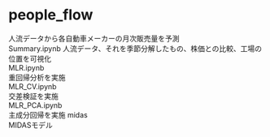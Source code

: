 # people_flow
人流データから各自動車メーカーの月次販売量を予測  
Summary.ipynb
 人流データ、それを季節分解したもの、株価との比較、工場の位置を可視化  
MLR.ipynb  
 重回帰分析を実施  
MLR_CV.ipynb  
 交差検証を実施  
MLR_PCA.ipynb  
 主成分回帰を実施
midas  
 MIDASモデル
